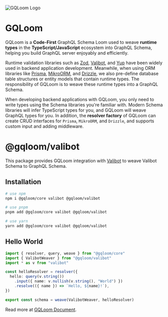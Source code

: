 ![GQLoom Logo](https://github.com/modevol-com/gqloom/blob/main/gqloom.svg?raw=true)

# GQLoom

GQLoom is a **Code-First** GraphQL Schema Loom used to weave **runtime types** in the **TypeScript/JavaScript** ecosystem into GraphQL Schema, helping you build GraphQL server enjoyably and efficiently.

Runtime validation libraries such as [Zod](https://zod.dev/), [Valibot](https://valibot.dev/), and [Yup](https://github.com/jquense/yup) have been widely used in backend application development. Meanwhile, when using ORM libraries like [Prisma](https://www.prisma.io/), [MikroORM](https://mikro-orm.io/), and [Drizzle](https://orm.drizzle.team/), we also pre-define database table structures or entity models that contain runtime types.
The responsibility of GQLoom is to weave these runtime types into a GraphQL Schema.

When developing backend applications with GQLoom, you only need to write types using the Schema libraries you're familiar with. Modern Schema libraries will infer TypeScript types for you, and GQLoom will weave GraphQL types for you.
In addition, the **resolver factory** of GQLoom can create CRUD interfaces for `Prisma`, `MikroORM`, and `Drizzle`, and supports custom input and adding middleware.

# @gqloom/valibot

This package provides GQLoom integration with [Valibot](https://valibot.dev/) to weave Valibot Schema to GraphQL Schema.

## Installation

```bash
# use npm
npm i @gqloom/core valibot @gqloom/valibot

# use pnpm
pnpm add @gqloom/core valibot @gqloom/valibot

# use yarn
yarn add @gqloom/core valibot @gqloom/valibot
```


## Hello World

```ts
import { resolver, query, weave } from "@gqloom/core"
import { ValibotWeaver } from "@gqloom/valibot"
import * as v from "valibot"

const helloResolver = resolver({
  hello: query(v.string())
    .input({ name: v.nullish(v.string(), "World") })
    .resolve(({ name }) => `Hello, ${name}!`),
})

export const schema = weave(ValibotWeaver, helloResolver)
```

Read more at [GQLoom Document](https://gqloom.dev/docs/schema/valibot).
